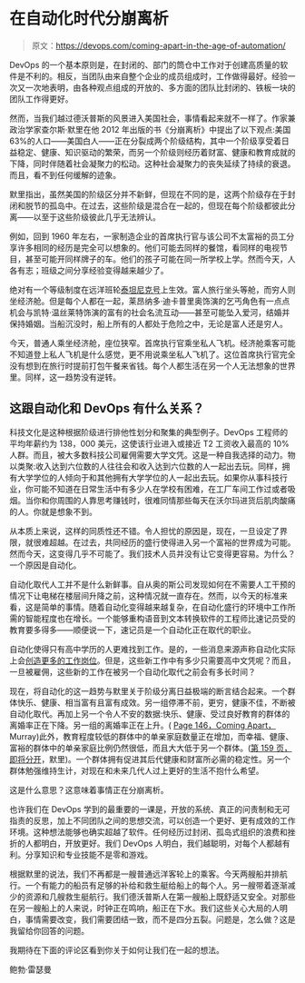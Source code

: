 # 在自动化时代分崩离析

> 原文：<https://devops.com/coming-apart-in-the-age-of-automation/>

DevOps 的一个基本原则是，在封闭的、部门的筒仓中工作对于创建高质量的软件是不利的。相反，当团队由来自整个企业的成员组成时，工作做得最好。经验一次又一次地表明，由各种观点组成的开放的、多方面的团队比封闭的、铁板一块的团队工作得更好。

然而，当我们越过德沃普斯的风景进入美国社会，事情看起来就不一样了。作家兼政治学家查尔斯·默里在他 2012 年出版的书《分崩离析》中提出了以下观点:美国 63%的人口——美国白人——正在分裂成两个阶级结构，其中一个阶级享受着日益稳定、健康、知识驱动的繁荣，而另一个阶级则经历着财富、健康和教育成就的下降，同时伴随着社会凝聚力的松动。这种社会凝聚力的丧失延续了持续的衰退。而且，看不到任何缓解的迹象。

默里指出，虽然美国的阶级区分并不新鲜，但现在不同的是，这两个阶级存在于封闭和脱节的孤岛中。在过去，这些阶级是混合在一起的，但现在每个阶级都彼此分离——以至于这些阶级彼此几乎无法辨认。

例如，回到 1960 年左右，一家制造企业的首席执行官与该公司不太富裕的员工分享许多相同的经历是完全可以想象的。他们可能去同样的餐馆，看同样的电视节目，甚至可能开同样牌子的车。他们的孩子可能在同一所学校上学。然而今天，人各有志；班级之间分享经验变得越来越少了。

绝对有一个等级制度在远洋班轮[泰坦尼克号](https://en.wikipedia.org/wiki/RMS_Titanic)上生效。富人旅行坐头等舱，而穷人则坐经济舱。但是每个人都在一起，莱昂纳多·迪卡普里奥饰演的乞丐角色有一点点机会与凯特·温丝莱特饰演的富有的社会名流互动——甚至可能坠入爱河，结婚并保持婚姻。当船沉没时，船上所有的人都处于危险之中，无论是富人还是穷人。

今天，普通人乘坐经济舱，座位狭窄。首席执行官乘坐私人飞机。经济舱乘客可能不知道登上私人飞机是什么感觉，更不用说乘坐私人飞机了。这位首席执行官完全没有想到在旅行时提前打包午餐来省钱。每个人都生活在另一个人无法想象的世界里。同样，这一趋势没有逆转。

## 这跟自动化和 DevOps 有什么关系？

科技文化是这种根据阶级进行排他性划分和聚集的典型例子。DevOps 工程师的平均年薪约为 138，000 美元，这使该行业进入或接近 T2 工资收入最高的 10%人群。而且，被大多数科技公司雇佣需要大学文凭。这是一种自我选择的动力。物以类聚:收入达到六位数的人往往会和收入达到六位数的人一起出去玩。同样，拥有大学学位的人倾向于和其他拥有大学学位的人一起出去玩。如果你从事科技行业，你可能不知道在日常生活中有多少人在学校有困难，在工厂车间工作过或者吸烟。当你和你周围的人靠思考赚钱时，很难同情那些每天在沃尔玛进货后肌肉酸痛的人。你就是想象不到。

从本质上来说，这样的同质性还不错。令人担忧的原因是，现在，一旦设定了界限，就很难超越。在过去，共同经历的盛行使得进入另一个富裕的世界成为可能。然而今天，这变得几乎不可能了。我们技术人员并没有让它变得更容易。为什么？一个原因是自动化。

自动化取代人工并不是什么新鲜事。自从奥的斯公司发现如何在不需要人工干预的情况下让电梯在楼层间升降之前，这种情况就一直存在。然而，以今天的标准来看，这是简单的事情。随着自动化变得越来越复杂，在自动化盛行的环境中工作所需的智能程度也在增长。一个能够重构语音到文本转换软件的工程师比速记员受的教育要多得多——顺便说一下，速记员是一个自动化正在取代的职业。

自动化使得只有高中学历的人更难找到工作。是的，一些消息来源声称自动化实际上会[创造更多的工作岗位](https://www.wsj.com/articles/seven-jobs-robots-will-createor-expand-1525054021)。但是，这些新工作中有多少只需要高中文凭呢？而且，一旦被雇佣，这些新的工作在被另一个自动化取代之前会有多长时间？

现在，将自动化的这一趋势与默里关于阶级分离日益极端的断言结合起来。一个群体快乐、健康、相当富有且富有成效。另一组停滞不前，更穷，健康不佳，不断被自动化取代。再加上另一个令人不安的数据:快乐、健康、受过良好教育的群体的离婚率正在下降。另一组的离婚率正在上升。( [Page 146，Coming Apart，](https://www.amazon.com/Coming-Apart-State-America-1960-2010/dp/030745343X/ref=sr_1_1) Murray)此外，教育程度较低的群体中的单亲家庭数量正在增加，而幸福、健康、富裕的群体中的单亲家庭比例仍然很低，而且大大低于另一个群体。([第 159 页，即将分开](https://www.amazon.com/Coming-Apart-State-America-1960-2010/dp/030745343X/ref=sr_1_1)，默里)。一个群体拥有促进其后代健康和财富所必需的稳定性。另一个群体勉强维持生计，对现在和未来几代人过上更好的生活不抱什么希望。

这是什么意思？这意味着事情正在分崩离析。

也许我们在 DevOps 学到的最重要的一课是，开放的系统、真正的问责制和无可指责的反思，加上不同团队之间的思想交流，可以创造一个更好、更有成效的工作环境。这种想法能够也确实超越了软件。任何经历过封闭、孤岛式组织的浪费和挫折的人都明白，开放更好。我们 DevOps 人明白，我们越聪明，对每个人都越有利。分享知识和专业技能不是零和游戏。

根据默里的说法，我们不再都是一艘普通远洋客轮上的乘客。今天两艘船并排航行。一个有能力的船员有足够的补给和救生艇给船上的每个人。另一艘带着逐渐减少的资源和几艘救生艇航行。我们德沃普斯人在第一艘船上既舒适又安全。对那些在另一艘船上的人来说，时钟正在鸣响，船正在下水。我们这些关心大局的人明白，事情需要改变，我们需要团结一致，而不是四分五裂。问题是，怎么做？这是我留给你回答的问题。

我期待在下面的评论区看到你关于如何让我们在一起的想法。

鲍勃·雷瑟曼